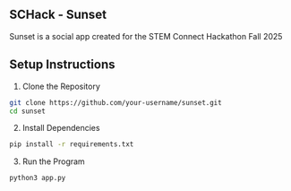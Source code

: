 ## SCHack - Sunset

  Sunset is a social app created for the STEM Connect Hackathon Fall 2025
 ## Setup Instructions

1. Clone the Repository
```bash
git clone https://github.com/your-username/sunset.git
cd sunset
```
2. Install Dependencies
```bash
pip install -r requirements.txt
```
3. Run the Program
```bash
python3 app.py
```



